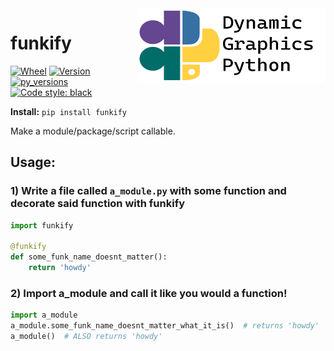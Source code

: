 <a href="https://github.com/dynamic-graphics-inc/dgpy-libs">
<img align="right" src="https://github.com/dynamic-graphics-inc/dgpy-libs/blob/main/docs/images/dgpy_banner.svg?raw=true" alt="drawing" height="120" width="300"/>
</a>

# funkify

[![Wheel](https://img.shields.io/pypi/wheel/funkify.svg)](https://img.shields.io/pypi/wheel/funkify.svg)
[![Version](https://img.shields.io/pypi/v/funkify.svg)](https://img.shields.io/pypi/v/funkify.svg)
[![py_versions](https://img.shields.io/pypi/pyversions/funkify.svg)](https://img.shields.io/pypi/pyversions/funkify.svg)
[![Code style: black](https://img.shields.io/badge/code%20style-black-000000.svg)](https://github.com/psf/black)

**Install:** `pip install funkify`

Make a module/package/script callable.

## Usage:

### 1) Write a file called `a_module.py` with some function and decorate said function with funkify

```python
import funkify

@funkify
def some_funk_name_doesnt_matter():
	return 'howdy'

```

### 2) Import a_module and call it like you would a function!

```python
import a_module
a_module.some_funk_name_doesnt_matter_what_it_is()  # returns 'howdy'
a_module()  # ALSO returns 'howdy'
```
